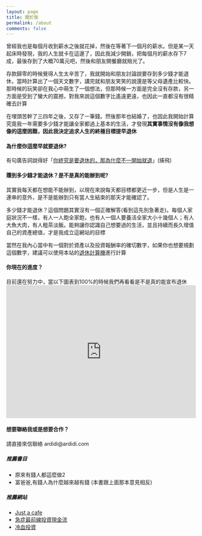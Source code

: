 ```yaml
---
layout: page
title: 關於我
permalink: /about
comments: false
---
```


<div class="row justify-content-between">
<div class="col-md-8 pr-5">

<p>曾經我也是每個月收到薪水之後就花掉，然後在等著下一個月的薪水。但是某一天起床時發現，我的人生就卡在這邊了，因此我減少開銷，把每個月的薪水存下7成，最後存到了大概70萬元吧，然後和朋友開餐廳就賠光了。</p>
<p>存款歸零的時候覺得人生太辛苦了，我就開始和朋友討論說要存到多少錢才能退休，當時計算出了一個天文數字，講完就和朋友笑笑的說還是等父母遺產比較快。那時候的玩笑卻在我心中萌生了一個想法，但那時候一方面是完全沒有存款，另一方面是受到了蠻大的震撼，對我來說這個數字比遙遠更遠，也因此一直都沒有很精確去計算</p>
<p>在埋頭苦幹了三四年之後，又存了一筆錢。然後那年也結婚了，也因此我開始計算究竟我一年需要多少錢才能讓全家都過上基本的生活，才發現<b>其實事情沒有像我想像的這麼困難，因此我決定追求人生的終極目標提早退休</b></p>

<p class="mb-5"></p>
<h4>為什麼你這麼早就要退休?</h4>

<p>有句廣告詞說得好「<a href="https://www.youtube.com/watch?v=QzJgeVNmDoA">你終究是要退休的，那為什麼不一開始就退</a>」(揍飛)</p>

<h4>賺到多少錢才能退休？是不是真的能辦到呢?</h4>

<p>其實我每天都在想能不能辦到，以現在來說每天都目標都更近一步，但是人生是一連串的意外，是不是能辦到只有當人生結束的那天才能確認了。</p>
<p>多少錢才能退休？這個問題其實沒有一個正確解答(看到這先別急著走)。每個人家庭狀況不一樣，有人一人飽全家飽，也有人一個人要養活全家大小十幾個人；有人大魚大肉，有人粗茶淡飯。能夠讓你認識自己想要過的生活，並且持續而長久增值自己的資產總值，才是我成立這網站的目標</p>
<p>當然在我內心當中有一個對於資產以及投資報酬率的確切數字，如果你也想要規劃這個數字，建議可以使用本站的<a target="_blank" class="nav-link" href="{{ site.baseurl }}/calculator">退休計算機</a>進行計算</p>

<h4>你現在的進度？</h4>

<p>目前還在努力中，當以下圖表到100%的時候我們再看看是不是真的能宣布退休
	<iframe width="509" height="356" seamless frameborder="0" scrolling="no" src="https://docs.google.com/spreadsheets/d/e/2PACX-1vRyYUvxKoU85BGPKl_nzQYOevc0qH7DDWk_Aj8M5EimobuQK1xxZhGbt2kDKAzlARUpaWNAmd9AYEr9/pubchart?oid=963292344&amp;format=interactive"></iframe>
</p>

<h4>想要聯絡我或是想要合作？</h4>

<p>請直接來信聯絡 ardidi@ardidi.com</p>

</div>

<div class="col-md-4">

<div class="sticky-top sticky-top-80">
<h5>推薦書目</h5>
<ul>
<li>原來有錢人都這麼做2</li>
<li>富爸爸,有錢人為什麼越來越有錢 (本書跟上面那本意見相反)</li>
</ul>

<h5>推薦網站</h5>

<ul>
<li><a href="https://justacafe.com">Just a cafe</a></li>
<li><a href="https://shawntsai.blogspot.com/">急症最前線投資現金流</a></li>
<li><a href="https://coldbloodinvestment.blogspot.com">冷血投資</a></li>
</ul>

</div>
</div>
</div>
